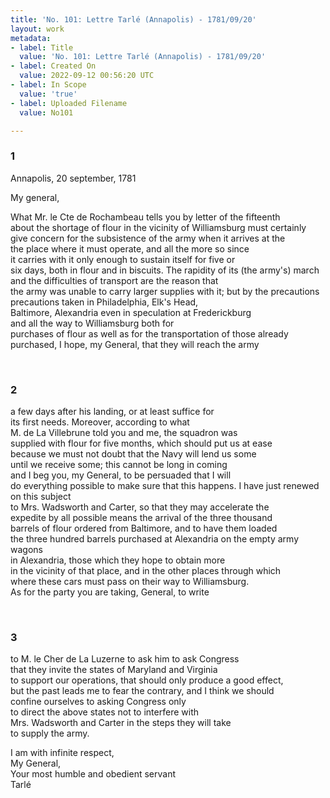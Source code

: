 ```yaml
---
title: 'No. 101: Lettre Tarlé (Annapolis) - 1781/09/20'
layout: work
metadata:
- label: Title
  value: 'No. 101: Lettre Tarlé (Annapolis) - 1781/09/20'
- label: Created On
  value: 2022-09-12 00:56:20 UTC
- label: In Scope
  value: 'true'
- label: Uploaded Filename
  value: No101

---
```

<div class="pages">
<div id="translation-32541578">
<h3>1</h3>
<div class="page-content">
<p>Annapolis, 20 september, 1781</p>
<p>My general,</p>
<p>What Mr. le Cte de Rochambeau tells you by letter of the fifteenth<br/>
about the shortage of flour in the vicinity of Williamsburg must certainly<br/>
give concern for the subsistence of the army when it arrives at the<br/>
the place where it must operate, and all the more so since<br/>
it carries with it only enough to sustain itself for five or <br/>
six days, both in flour and in biscuits. The rapidity of its (the army's) march<br/>
and the difficulties of transport are the reason that <br/>
the army was unable to carry larger supplies with it; but by the precautions<br/>
precautions taken in Philadelphia, Elk's Head, <br/>
Baltimore, Alexandria even in speculation at Frederickburg<br/>
and all the way to Williamsburg both for <br/>
purchases of flour as well as for the transportation of those already<br/>
purchased, I hope, my General, that they will reach the army</p>
</div>
</div>
<br />
<div id="translation-32541579">
<h3>2</h3>
<div class="page-content">
<p>a few days after his landing, or at least suffice for<br/>
its first needs. Moreover, according to what<br/>
M. de La Villebrune told you and me, the squadron was<br/>
supplied with flour for five months, which should put us at ease<br/>
because we must not doubt that the Navy will lend us some<br/>
until we receive some; this cannot be long in coming<br/>
and I beg you, my General, to be persuaded that I will <br/>
do everything possible to make sure that this happens. I have just renewed on this subject<br/>
to Mrs. Wadsworth and Carter, so that they may accelerate the<br/>
expedite by all possible means the arrival of the three thousand<br/>
barrels of flour ordered from Baltimore, and to have them loaded<br/>
the three hundred barrels purchased at Alexandria on the empty army wagons<br/>
in Alexandria, those which they hope to obtain more <br/>
in the vicinity of that place, and in the other places through which<br/>
where these cars must pass on their way to Williamsburg.<br/>
As for the party you are taking, General, to write</p>
</div>
</div>
<br />
<div id="translation-32541580">
<h3>3</h3>
<div class="page-content">
<p>to M. le Cher de La Luzerne to ask him to ask Congress<br/>
that they invite the states of Maryland and Virginia <br/>
to support our operations, that should only produce a good effect,<br/>
but the past leads me to fear the contrary, and I think we should<br/>
confine ourselves to asking Congress only <br/>
to direct the above states not to interfere with<br/>
Mrs. Wadsworth and Carter in the steps they will take<br/>
to supply the army.</p>
<p>I am with infinite respect,<br/>
My General,<br/>
Your most humble and obedient servant<br/>
Tarlé</p>
</div>
</div>
<br />
</div>
